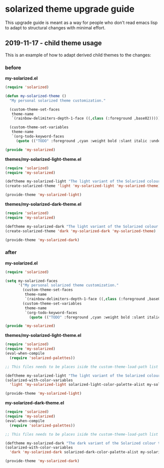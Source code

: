 # solarized theme upgrade guide

This upgrade guide is meant as a way for people who don't read emacs lisp to
adapt to structural changes with minimal effort.

## 2019-11-17 - child theme usage

This is an example of how to adapt derived child themes to the changes:

### before

**my-solarized.el**

```el
(require 'solarized)

(defun my-solarized-theme ()
  "My personal solarized theme customization."

  (custom-theme-set-faces
   theme-name
   `(rainbow-delimiters-depth-1-face ((,class (:foreground ,base02)))))

  (custom-theme-set-variables
   theme-name
   `(org-todo-keyword-faces
     (quote (("TODO" :foreground ,cyan :weight bold :slant italic :underline nil))))))

(provide 'my-solarized)
```

**themes/my-solarized-light-theme.el**
```el
(require 'solarized)
(require 'my-solarized)

(deftheme my-solarized-light "The light variant of the Solarized colour theme")
(create-solarized-theme 'light 'my-solarized-light 'my-solarized-theme)

(provide-theme 'my-solarized-light)
```

**themes/my-solarized-dark-theme.el**
```el
(require 'solarized)
(require 'my-solarized)

(deftheme my-solarized-dark "The light variant of the Solarized colour theme")
(create-solarized-theme 'dark 'my-solarized-dark 'my-solarized-theme)

(provide-theme 'my-solarized-dark)
```


### after

**my-solarized.el**
```el
(require 'solarized)

(setq my-solarized-faces
      '("My personal solarized theme customization."
        (custom-theme-set-faces
         theme-name
         `(rainbow-delimiters-depth-1-face ((,class (:foreground ,base02)))))
        (custom-theme-set-variables
         theme-name
         `(org-todo-keyword-faces
           (quote (("TODO" :foreground ,cyan :weight bold :slant italic :underline nil)))))))

(provide 'my-solarized)

```


**themes/my-solarized-light-theme.el**

```el
(require 'solarized)
(require 'my-solarized)
(eval-when-compile
  (require 'solarized-palettes))

;; This files needs to be places iside the custom-theme-load-path list

(deftheme my-solarized-light "The light variant of the Solarized colour theme")
(solarized-with-color-variables
  'light 'my-solarized-light solarized-light-color-palette-alist my-solarized-faces)

(provide-theme 'my-solarized-light)

```

**my-solarized-dark-theme.el**

```el
(require 'solarized)
(require 'my-solarized)
(eval-when-compile
  (require 'solarized-palettes))

;; This files needs to be places iside the custom-theme-load-path list

(deftheme my-solarized-dark "The dark variant of the Solarized colour theme")
(solarized-with-color-variables
  'dark 'my-solarized-dark solarized-dark-color-palette-alist my-solarized-faces)

(provide-theme 'my-solarized-dark)

```
